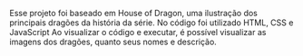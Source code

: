 Esse projeto foi baseado em House of Dragon, uma ilustração dos principais dragões da história da série.
No código foi utilizado HTML, CSS e JavaScript
Ao visualizar o código e executar, é possível visualizar as imagens dos dragões, quanto seus nomes e descrição.
